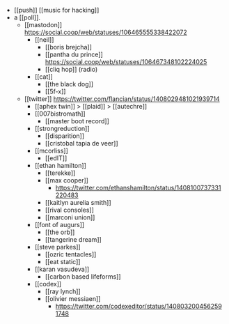 - [[push]] [[music for hacking]]
- a [[poll]].
	- [[mastodon]] https://social.coop/web/statuses/106465555338422072
		- [[neil]]
			- [[boris brejcha]] 
			- [[pantha du prince]] https://social.coop/web/statuses/106467348102224025
			- [[cliq hop]] (radio)
		- [[cat]]
			- [[the black dog]]
			- [[5f-x]]
	- [[twitter]] https://twitter.com/flancian/status/1408029481021939714
		- [[aphex twin]] > [[plaid]] > [[autechre]]
		- [[007bistromath]] 
			- [[master boot record]]
		- [[strongreduction]]
			- [[disparition]]
			- [[cristobal tapia de veer]]
		- [[mcorliss]]
			- [[edIT]]
		- [[ethan hamilton]]
			- [[terekke]]
			- [[max cooper]] 
				- https://twitter.com/ethanshamilton/status/1408100737331220483
			- [[kaitlyn aurelia smith]]
			- [[rival consoles]]
			- [[marconi union]]
		- [[font of augurs]]
			- [[the orb]]
			- [[tangerine dream]]
		- [[steve parkes]]
			- [[ozric tentacles]]
			- [[eat static]]
		- [[karan vasudeva]]
			- [[carbon based lifeforms]]
		- [[codex]]
			- [[ray lynch]]
			- [[olivier messiaen]]
				- https://twitter.com/codexeditor/status/1408032004562591748


